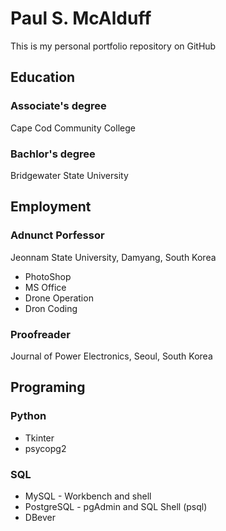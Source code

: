 # Paul S. McAlduff
This is my personal portfolio repository on GitHub

## Education

### Associate's degree
Cape Cod Community College

### Bachlor's degree
Bridgewater State University

## Employment

### Adnunct Porfessor
Jeonnam State University, Damyang, South Korea
* PhotoShop
* MS Office
* Drone Operation
* Dron Coding

### Proofreader
Journal of Power Electronics, Seoul, South Korea

## Programing

### Python
* Tkinter
* psycopg2
  
### SQL
* MySQL - Workbench and shell
* PostgreSQL - pgAdmin and SQL Shell (psql)
* DBever

